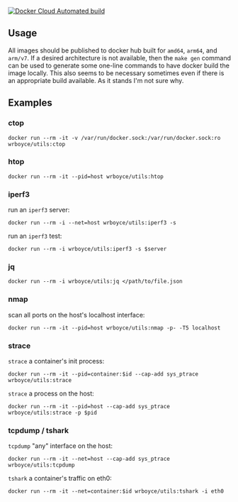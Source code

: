 [![Docker Cloud Automated build](https://img.shields.io/docker/cloud/automated/wrboyce/utils)](https://hub.docker.com/r/wrboyce/utils)

## Usage

All images should be published to docker hub built for `amd64`, `arm64`, and `arm/v7`. If a desired
architecture is not available, then the `make gen` command can be used to generate some one-line
commands to have docker build the image locally. This also seems to be necessary sometimes even if
there is an appropriate build available. As it stands I'm not sure why.

## Examples

### ctop

```
docker run --rm -it -v /var/run/docker.sock:/var/run/docker.sock:ro wrboyce/utils:ctop
```

### htop

```
docker run --rm -it --pid=host wrboyce/utils:htop
```

### iperf3

run an `iperf3` server:

```
docker run --rm -i --net=host wrboyce/utils:iperf3 -s
```

run an `iperf3` test:

```
docker run --rm -i wrboyce/utils:iperf3 -s $server
```

### jq

```
docker run --rm -i wrboyce/utils:jq </path/to/file.json
```

### nmap

scan all ports on the host's localhost interface:

```
docker run --rm -it --pid=host wrboyce/utils:nmap -p- -T5 localhost
```

### strace

`strace` a container's init process:

```
docker run --rm -it --pid=container:$id --cap-add sys_ptrace wrboyce/utils:strace
```

`strace` a process on the host:

```
docker run --rm -it --pid=host --cap-add sys_ptrace wrboyce/utils:strace -p $pid
```

### tcpdump / tshark

`tcpdump` "any" interface on the host:

```
docker run --rm -it --net=host --cap-add sys_ptrace wrboyce/utils:tcpdump
```

`tshark` a container's traffic on eth0:

```
docker run --rm -it --net=container:$id wrboyce/utils:tshark -i eth0
```

